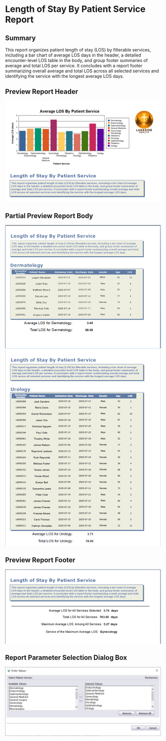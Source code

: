 # Length of Stay By Patient Service Report
## Summary 
This report organizes patient length of stay (LOS) by filterable services, including a bar chart of average LOS days in the header, a detailed encounter-level LOS table in the body, and group footer summaries of average and total LOS per service. It concludes with a report footer summarizing overall average and total LOS across all selected services and identifying the service with the longest average LOS days. 
## Preview Report Header
![Report Header](images/Preview_Header.png)
## Partial Preview Report Body 
![Report Body 1](images/Preview_Body.png)<br>
![Report Body 2](images/Preview_Body_2.png)
## Preview Report Footer
![Report_Footer](images/Preview_Footer.png)
## Report Parameter Selection Dialog Box
![Parameter Selection Dialog](images/ParameterSelection.png)
